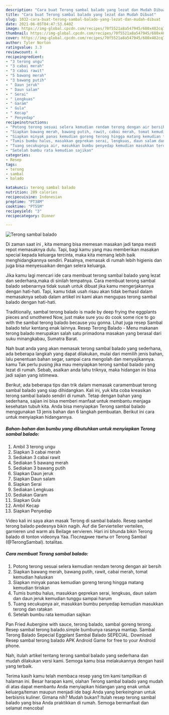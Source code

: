 ```yaml
---
description: "Cara buat Terong sambal balado yang lezat dan Mudah Dibuat"
title: "Cara buat Terong sambal balado yang lezat dan Mudah Dibuat"
slug: 1032-cara-buat-terong-sambal-balado-yang-lezat-dan-mudah-dibuat
date: 2021-06-05T04:47:53.640Z
image: https://img-global.cpcdn.com/recipes/70f5521a8a547945/680x482cq70/terong-sambal-balado-foto-resep-utama.jpg
thumbnail: https://img-global.cpcdn.com/recipes/70f5521a8a547945/680x482cq70/terong-sambal-balado-foto-resep-utama.jpg
cover: https://img-global.cpcdn.com/recipes/70f5521a8a547945/680x482cq70/terong-sambal-balado-foto-resep-utama.jpg
author: Tyler Norton
ratingvalue: 3.3
reviewcount: 4
recipeingredient:
- "3 terong ungu"
- "3 cabai merah"
- "3 cabai rawit"
- "5 bawang merah"
- "3 bawang putih"
- " Daun jeruk"
- " Daun salam"
- " Serai"
- " Lengkuas"
- " Garam"
- " Gula"
- " Kecap"
- " Penyedap"
recipeinstructions:
- "Potong terong sesuai selera kemudian rendam terong dengan air bersih"
- "Siapkan bawang merah, bawang putih, rawit, cabai merah, tomat kemudian haluskan"
- "Siapkan minyak panas kemudian goreng terong hingga matang kemudian tiriskan"
- "Tumis bumbu halus, masukkan geprekan serai, lengkuas, daun salam dan daun jeruk kemudian tunggu sampai harum"
- "Tuang secukupnya air, masukkan bumbu penyedap kemudian masukkan terong dan ratakan"
- "Setelah bumbu rata kemudian sajikan"
categories:
- Resep
tags:
- terong
- sambal
- balado

katakunci: terong sambal balado 
nutrition: 289 calories
recipecuisine: Indonesian
preptime: "PT38M"
cooktime: "PT55M"
recipeyield: "3"
recipecategory: Dinner

---
```



![Terong sambal balado](https://img-global.cpcdn.com/recipes/70f5521a8a547945/680x482cq70/terong-sambal-balado-foto-resep-utama.jpg)

Di zaman  saat ini , kita memang bisa memesan masakan jadi tanpa mesti repot memasaknya dulu. Tapi, bagi kamu yang mau memberikan masakan special kepada keluarga tercinta, maka kita memang lebih baik menghidangkannya sendiri. Pasalnya, memasak di rumah lebih higienis dan juga bisa menyesuaikan dengan selera keluarga.

Jika kamu lagi mencari ide cara membuat terong sambal balado yang lezat dan sederhana,maka di sinilah tempatnya. Cara membuat terong sambal balado  sebenarnya tidak susah untuk dibuat jika kamu mengerjakannya dengan hati-hati. Tapi, kamu tidak usah risau akan tidak berhasil dalam memasaknya 
sebab dalam artikel ini kami akan mengupas terong sambal balado dengan hati-hati.  

Traditionally, sambal terong balado is made by deep frying the eggplants pieces and smothered Now, just make sure you do cook some rice to go with the sambal terong balado because you gonna. Lihat juga resep Sambal balado telur kentang enak lainnya. Resep Terong Balado - Menu makanan terong balado merupakan salah satu primadona masakan yang berasal dari suku minangkabau, Sumatra Barat.

Nah buat anda yang akan memasak terong sambal balado yang sederhana, ada beberapa langkah yang dapat dilakukan, mulai dari memilih jenis bahan, lalu penentuan bahan segar, sampai cara mengolah dan menyajikannya. kamu Tak perlu pusing jika mau menyiapkan terong sambal balado yang lezat di rumah. Sebab, asalkan anda  tahu triknya, maka hidangan ini bisa jadi sajian yang istimewa.

Berikut, ada beberapa tips dan trik dalam memasak caramembuat terong sambal balado yang siap dihidangkan. Kali ini, yuk kita coba kreasikan terong sambal balado sendiri di rumah. Tetap dengan bahan yang sederhana, sajian ini bisa memberi manfaat untuk membantu menjaga kesehatan tubuh kita. Anda bisa menyiapkan Terong sambal balado menggunakan 13 jenis bahan dan 6 langkah pembuatan. Berikut ini cara untuk menyiapkan hidangannya.

<!--inarticleads1-->

##### Bahan-bahan dan bumbu yang dibutuhkan untuk menyiapkan Terong sambal balado:

1. Ambil 3 terong ungu
1. Siapkan 3 cabai merah
1. Sediakan 3 cabai rawit
1. Sediakan 5 bawang merah
1. Sediakan 3 bawang putih
1. Siapkan  Daun jeruk
1. Siapkan  Daun salam
1. Siapkan  Serai
1. Sediakan  Lengkuas
1. Sediakan  Garam
1. Siapkan  Gula
1. Ambil  Kecap
1. Siapkan  Penyedap


Video kali ini saya akan masak Terong di sambal balado. Resep sambel terong balado pedesnya bikin nagih. Auf die Servierteller verteilen, garnieren und warm als Beilage servieren. Hari ini bhunda bikin Terong balado di tonton videonya Yaa. Последние твиты от Terong Sambal (@TerongSambal). totalitas. 

<!--inarticleads2-->

##### Cara membuat Terong sambal balado:

1. Potong terong sesuai selera kemudian rendam terong dengan air bersih
1. Siapkan bawang merah, bawang putih, rawit, cabai merah, tomat kemudian haluskan
1. Siapkan minyak panas kemudian goreng terong hingga matang kemudian tiriskan
1. Tumis bumbu halus, masukkan geprekan serai, lengkuas, daun salam dan daun jeruk kemudian tunggu sampai harum
1. Tuang secukupnya air, masukkan bumbu penyedap kemudian masukkan terong dan ratakan
1. Setelah bumbu rata kemudian sajikan


Pan Fried Aubergine with sauce, terong balado, sambal goreng terong. Resep sambal terong balado.simple bumbunya rasanya mantap. Sambal Terong Balado Sepecial Eggplant Sambal Balado SEPECIAL. Download Resep sambal terong balado APK Android Game for free to your Android phone. 

Nah, itulah artikel tentang  terong sambal balado  yang sederhana dan mudah dilakukan versi kami. Semoga kamu bisa melakukannya dengan hasil yang terbaik. 

Terima kasih kamu telah membaca resep yang tim kami tampilkan di halaman ini. Besar harapan kami, olahan  Terong sambal balado yang mudah di atas dapat membantu Anda menyiapkan hidangan yang enak untuk keluarga/teman maupun menjadi ide bagi Anda yang berkeinginan untuk berbisnis kuliner. Gimana nih? Mudah bukan? Itulah resep terong sambal balado yang bisa Anda praktikkan di rumah. Semoga bermanfaat dan selamat mencoba!

